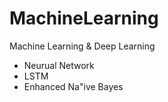 # MachineLearning

Machine Learning & Deep Learning

- Neurual Network
- LSTM
- Enhanced Na\"ive Bayes
